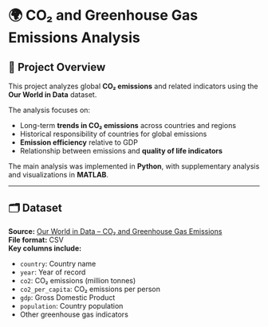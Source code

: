 # 🌍 CO₂ and Greenhouse Gas Emissions Analysis

## 📌 Project Overview
This project analyzes global **CO₂ emissions** and related indicators using the **Our World in Data** dataset.  

The analysis focuses on:  
- Long-term **trends in CO₂ emissions** across countries and regions  
- Historical responsibility of countries for global emissions  
- **Emission efficiency** relative to GDP  
- Relationship between emissions and **quality of life indicators**  

The main analysis was implemented in **Python**, with supplementary analysis and visualizations in **MATLAB**.  

---

## 🗂 Dataset
**Source:** [Our World in Data – CO₂ and Greenhouse Gas Emissions](https://ourworldindata.org/co2-and-greenhouse-gas-emissions)  
**File format:** CSV  
**Key columns include:**  
- `country`: Country name  
- `year`: Year of record  
- `co2`: CO₂ emissions (million tonnes)  
- `co2_per_capita`: CO₂ emissions per person  
- `gdp`: Gross Domestic Product  
- `population`: Country population  
- Other greenhouse gas indicators  

